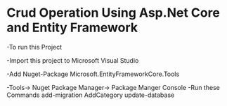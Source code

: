 # Crud Operation Using Asp.Net Core and Entity Framework

-To run this Project

-Import this project to Microsoft Visual Studio 

-Add Nuget-Package
Microsoft.EntityFrameworkCore.Tools

-Tools-> Nuget Package Manager-> Package Manger Console
-Run these Commands
add-migration AddCategory
update-database  


